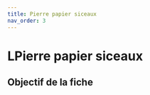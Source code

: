 ```yaml
---
title: Pierre papier siceaux
nav_order: 3
---
```


# LPierre papier siceaux

## Objectif de la fiche

